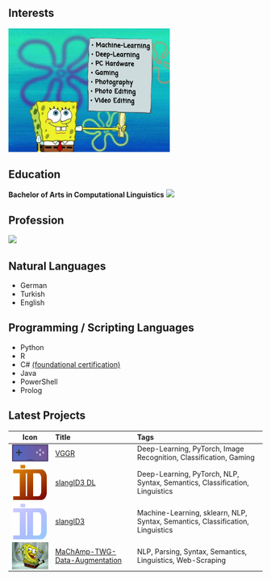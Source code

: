 ## Interests
<img src='https://raw.githubusercontent.com/m4cit/m4cit/main/interests.png' width="320">

## Education
**Bachelor of Arts in Computational Linguistics**
<img src='https://raw.githubusercontent.com/m4cit/m4cit/main/education.gif' width="320">

## Profession
<img src='https://raw.githubusercontent.com/m4cit/m4cit/main/wha.gif' width="320">

## Natural Languages
- German
- Turkish
- English

## Programming / Scripting Languages
- Python
- R
- C# [(foundational certification)](https://freecodecamp.org/certification/m4cit/foundational-c-sharp-with-microsoft)
- Java
- PowerShell
- Prolog

## Latest Projects

| Icon |  Title |  Tags  |
|:----:|:-------|:-------|
|<img src='https://raw.githubusercontent.com/m4cit/VGGR/main/gallery/icon.png' align="center" width="150">|[VGGR](https://github.com/m4cit/VGGR)|Deep-Learning, PyTorch, Image Recognition, Classification, Gaming|
|<img src='https://raw.githubusercontent.com/m4cit/slangID3_DL/main/misc/gallery/slangID3_dl_icon.png' align="center" width="80">|[slangID3 DL](https://github.com/m4cit/slangID3_DL)|Deep-Learning, PyTorch, NLP, Syntax, Semantics, Classification, Linguistics|
|<img src='https://raw.githubusercontent.com/m4cit/slangID3/main/misc/gallery/slangID3_icon.png' align="center" width="80">|[slangID3](https://github.com/m4cit/slangID3)|Machine-Learning, sklearn, NLP, Syntax, Semantics, Classification, Linguistics|
|<img src='https://raw.githubusercontent.com/m4cit/m4cit/main/no_icon.png' align="center" width="100">|[MaChAmp-TWG-Data-Augmentation](https://github.com/m4cit/MaChAmp-TWG-Data-Augmentation)|NLP, Parsing, Syntax, Semantics, Linguistics, Web-Scraping|

